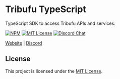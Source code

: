 # Tribufu TypeScript

TypeScript SDK to access Tribufu APIs and services.

[![NPM][npm-badge]][npm-url]
[![MIT License][mit-badge]][mit-url]
[![Discord Chat][discord-badge]][discord-url]

[npm-badge]: https://img.shields.io/npm/v/tribufu.svg
[npm-url]: https://www.npmjs.com/package/tribufu
[mit-badge]: https://img.shields.io/badge/license-MIT-blue.svg
[mit-url]: https://github.com/tribufu/tribufu-typescript/blob/main/LICENSE.txt
[discord-badge]: https://img.shields.io/discord/276504514616623104.svg?logo=discord&style=flat-square
[discord-url]: https://www.tribufu.com/discord

[Website](https://www.tribufu.com) |
[Discord](https://www.tribufu.com/discord)

## License

This project is licensed under the [MIT License].

[MIT License]: https://github.com/tribufu/tribufu-typescript/blob/main/LICENSE.txt
